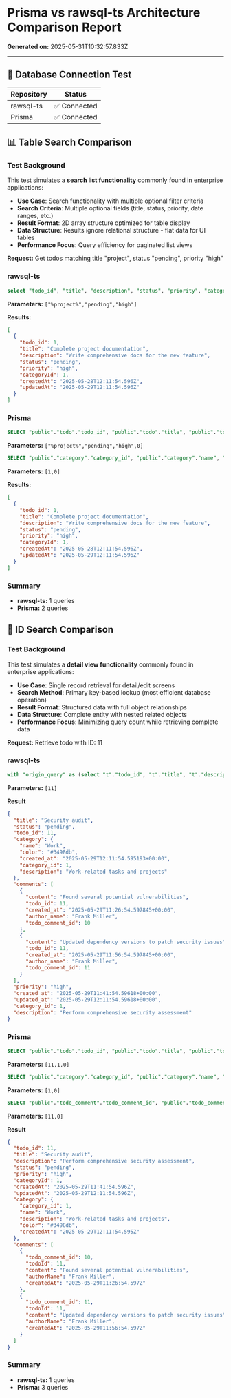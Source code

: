 # Prisma vs rawsql-ts Architecture Comparison Report

**Generated on:** 2025-05-31T10:32:57.833Z

---

## 📡 Database Connection Test

| Repository | Status |
|------------|--------|
| rawsql-ts | ✅ Connected |
| Prisma | ✅ Connected |

## 📊 Table Search Comparison

### Test Background

This test simulates a **search list functionality** commonly found in enterprise applications:

- **Use Case**: Search functionality with multiple optional filter criteria
- **Search Criteria**: Multiple optional fields (title, status, priority, date ranges, etc.)
- **Result Format**: 2D array structure optimized for table display
- **Data Structure**: Results ignore relational structure - flat data for UI tables
- **Performance Focus**: Query efficiency for paginated list views

**Request:** Get todos matching title "project", status "pending", priority "high"

### rawsql-ts

```sql
select "todo_id", "title", "description", "status", "priority", "category_id", "created_at", "updated_at" from "todo" where "title" like $1 and "status" = $2 and "priority" = $3 order by case "priority" when 'high' then 1 when 'medium' then 2 when 'low' then 3 end, "created_at" desc
```
**Parameters:** `["%project%","pending","high"]`

**Results:**
```json
[
  {
    "todo_id": 1,
    "title": "Complete project documentation",
    "description": "Write comprehensive docs for the new feature",
    "status": "pending",
    "priority": "high",
    "categoryId": 1,
    "createdAt": "2025-05-28T12:11:54.596Z",
    "updatedAt": "2025-05-29T12:11:54.596Z"
  }
]
```

### Prisma

```sql
SELECT "public"."todo"."todo_id", "public"."todo"."title", "public"."todo"."description", "public"."todo"."status", "public"."todo"."priority", "public"."todo"."category_id", "public"."todo"."created_at", "public"."todo"."updated_at" FROM "public"."todo" WHERE ("public"."todo"."title" ILIKE $1 AND "public"."todo"."status" = $2 AND "public"."todo"."priority" = $3) ORDER BY "public"."todo"."created_at" DESC OFFSET $4
```
**Parameters:** `["%project%","pending","high",0]`

```sql
SELECT "public"."category"."category_id", "public"."category"."name", "public"."category"."description", "public"."category"."color" FROM "public"."category" WHERE "public"."category"."category_id" IN ($1) OFFSET $2
```
**Parameters:** `[1,0]`

**Results:**
```json
[
  {
    "todo_id": 1,
    "title": "Complete project documentation",
    "description": "Write comprehensive docs for the new feature",
    "status": "pending",
    "priority": "high",
    "categoryId": 1,
    "createdAt": "2025-05-28T12:11:54.596Z",
    "updatedAt": "2025-05-29T12:11:54.596Z"
  }
]
```

### Summary

- **rawsql-ts:** 1 queries
- **Prisma:** 2 queries

## 🎯 ID Search Comparison

### Test Background

This test simulates a **detail view functionality** commonly found in enterprise applications:

- **Use Case**: Single record retrieval for detail/edit screens
- **Search Method**: Primary key-based lookup (most efficient database operation)
- **Result Format**: Structured data with full object relationships
- **Data Structure**: Complete entity with nested related objects
- **Performance Focus**: Minimizing query count while retrieving complete data

**Request:** Retrieve todo with ID: 11

### rawsql-ts

```sql
with "origin_query" as (select "t"."todo_id", "t"."title", "t"."description", "t"."status", "t"."priority", "t"."created_at" as "todo_created_at", "t"."updated_at" as "todo_updated_at", "c"."category_id", "c"."name" as "category_name", "c"."description" as "category_description", "c"."color" as "category_color", "c"."created_at" as "category_created_at", "com"."todo_comment_id", "com"."todo_id" as "comment_todo_id", "com"."content" as "comment_content", "com"."author_name" as "comment_author_name", "com"."created_at" as "comment_created_at" from "todo" as "t" left join "category" as "c" on "t"."category_id" = "c"."category_id" left join "todo_comment" as "com" on "t"."todo_id" = "com"."todo_id" where "t"."todo_id" = $1 order by "com"."created_at"), "cte_object_depth_1" as (select *, case when "category_id" is null and "category_name" is null and "category_description" is null and "category_color" is null and "category_created_at" is null then null else jsonb_build_object('category_id', "category_id", 'name', "category_name", 'description', "category_description", 'color', "category_color", 'created_at', "category_created_at") end as "category_json" from "origin_query"), "cte_array_depth_1" as (select "category_json", "todo_id", "title", "description", "status", "priority", "todo_created_at", "todo_updated_at", "category_id", "category_name", "category_description", "category_color", "category_created_at", jsonb_agg(jsonb_build_object('todo_comment_id', "todo_comment_id", 'todo_id', "comment_todo_id", 'content', "comment_content", 'author_name', "comment_author_name", 'created_at', "comment_created_at")) as "comments" from "cte_object_depth_1" group by "category_json", "todo_id", "title", "description", "status", "priority", "todo_created_at", "todo_updated_at", "category_id", "category_name", "category_description", "category_color", "category_created_at"), "cte_root_todo" as (select jsonb_build_object('todo_id', "todo_id", 'title', "title", 'description', "description", 'status', "status", 'priority', "priority", 'category_id', "category_id", 'created_at', "todo_created_at", 'updated_at', "todo_updated_at", 'category', "category_json", 'comments', "comments") as "todo" from "cte_array_depth_1") select "todo" from "cte_root_todo" limit 1
```
**Parameters:** `[11]`

**Result**
```json
{
  "title": "Security audit",
  "status": "pending",
  "todo_id": 11,
  "category": {
    "name": "Work",
    "color": "#3498db",
    "created_at": "2025-05-29T12:11:54.595193+00:00",
    "category_id": 1,
    "description": "Work-related tasks and projects"
  },
  "comments": [
    {
      "content": "Found several potential vulnerabilities",
      "todo_id": 11,
      "created_at": "2025-05-29T11:26:54.597845+00:00",
      "author_name": "Frank Miller",
      "todo_comment_id": 10
    },
    {
      "content": "Updated dependency versions to patch security issues",
      "todo_id": 11,
      "created_at": "2025-05-29T11:56:54.597845+00:00",
      "author_name": "Frank Miller",
      "todo_comment_id": 11
    }
  ],
  "priority": "high",
  "created_at": "2025-05-29T11:41:54.59618+00:00",
  "updated_at": "2025-05-29T12:11:54.59618+00:00",
  "category_id": 1,
  "description": "Perform comprehensive security assessment"
}
```

### Prisma

```sql
SELECT "public"."todo"."todo_id", "public"."todo"."title", "public"."todo"."description", "public"."todo"."status", "public"."todo"."priority", "public"."todo"."category_id", "public"."todo"."created_at", "public"."todo"."updated_at" FROM "public"."todo" WHERE ("public"."todo"."todo_id" = $1 AND 1=1) LIMIT $2 OFFSET $3
```
**Parameters:** `[11,1,0]`

```sql
SELECT "public"."category"."category_id", "public"."category"."name", "public"."category"."description", "public"."category"."color", "public"."category"."created_at" FROM "public"."category" WHERE "public"."category"."category_id" IN ($1) OFFSET $2
```
**Parameters:** `[1,0]`

```sql
SELECT "public"."todo_comment"."todo_comment_id", "public"."todo_comment"."todo_id", "public"."todo_comment"."content", "public"."todo_comment"."author_name", "public"."todo_comment"."created_at" FROM "public"."todo_comment" WHERE "public"."todo_comment"."todo_id" IN ($1) ORDER BY "public"."todo_comment"."created_at" ASC OFFSET $2
```
**Parameters:** `[11,0]`

**Result**
```json
{
  "todo_id": 11,
  "title": "Security audit",
  "description": "Perform comprehensive security assessment",
  "status": "pending",
  "priority": "high",
  "categoryId": 1,
  "createdAt": "2025-05-29T11:41:54.596Z",
  "updatedAt": "2025-05-29T12:11:54.596Z",
  "category": {
    "category_id": 1,
    "name": "Work",
    "description": "Work-related tasks and projects",
    "color": "#3498db",
    "createdAt": "2025-05-29T12:11:54.595Z"
  },
  "comments": [
    {
      "todo_comment_id": 10,
      "todoId": 11,
      "content": "Found several potential vulnerabilities",
      "authorName": "Frank Miller",
      "createdAt": "2025-05-29T11:26:54.597Z"
    },
    {
      "todo_comment_id": 11,
      "todoId": 11,
      "content": "Updated dependency versions to patch security issues",
      "authorName": "Frank Miller",
      "createdAt": "2025-05-29T11:56:54.597Z"
    }
  ]
}
```

### Summary

- **rawsql-ts:** 1 queries
- **Prisma:** 3 queries

